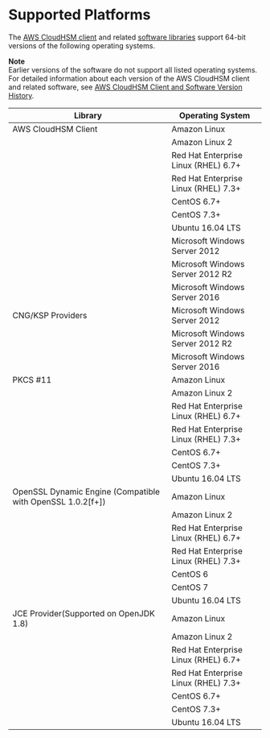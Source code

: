 # Supported Platforms<a name="client-supported-platforms"></a>

The [AWS CloudHSM client](client-tools-and-libraries.md) and related [software libraries](use-hsm.md) support 64\-bit versions of the following operating systems\. 

**Note**  
Earlier versions of the software do not support all listed operating systems\. For detailed information about each version of the AWS CloudHSM client and related software, see [AWS CloudHSM Client and Software Version History](client-history.md)\.


| Library | Operating System | 
| --- | --- | 
| AWS CloudHSM Client | Amazon Linux | 
|   | Amazon Linux 2 | 
|   | Red Hat Enterprise Linux \(RHEL\) 6\.7\+ | 
|   | Red Hat Enterprise Linux \(RHEL\) 7\.3\+ | 
|   | CentOS 6\.7\+ | 
|   | CentOS 7\.3\+ | 
|   | Ubuntu 16\.04 LTS | 
|   | Microsoft Windows Server 2012 | 
|   | Microsoft Windows Server 2012 R2 | 
|   | Microsoft Windows Server 2016 | 
| CNG/KSP Providers | Microsoft Windows Server 2012 | 
|   | Microsoft Windows Server 2012 R2 | 
|   | Microsoft Windows Server 2016 | 
| PKCS \#11 | Amazon Linux | 
|   | Amazon Linux 2 | 
|   | Red Hat Enterprise Linux \(RHEL\) 6\.7\+ | 
|   | Red Hat Enterprise Linux \(RHEL\) 7\.3\+ | 
|   | CentOS 6\.7\+ | 
|   | CentOS 7\.3\+ | 
|   | Ubuntu 16\.04 LTS | 
| OpenSSL Dynamic Engine \(Compatible with OpenSSL 1\.0\.2\[f\+\]\)  | Amazon Linux | 
|   | Amazon Linux 2 | 
|   | Red Hat Enterprise Linux \(RHEL\) 6\.7\+  | 
|   | Red Hat Enterprise Linux \(RHEL\) 7\.3\+ | 
|   | CentOS 6 | 
|   | CentOS 7 | 
|   | Ubuntu 16\.04 LTS | 
| JCE Provider\(Supported on OpenJDK 1\.8\) | Amazon Linux | 
|   | Amazon Linux 2 | 
|   | Red Hat Enterprise Linux \(RHEL\) 6\.7\+ | 
|   | Red Hat Enterprise Linux \(RHEL\) 7\.3\+ | 
|   | CentOS 6\.7\+ | 
|   | CentOS 7\.3\+ | 
|   | Ubuntu 16\.04 LTS | 